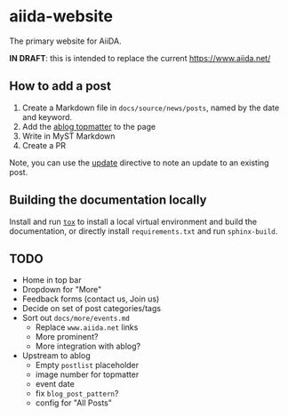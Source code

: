 # aiida-website

The primary website for AiiDA.

**IN DRAFT**: this is intended to replace the current <https://www.aiida.net/>

## How to add a post

1. Create a Markdown file in `docs/source/news/posts`, named by the date and keyword.
2. Add the [ablog topmatter](https://ablog.readthedocs.io/en/latest/manual/markdown/) to the page
3. Write in MyST Markdown
4. Create a PR

Note, you can use the [update](https://ablog.readthedocs.io/en/latest/manual/posting-and-listing/#directive-update) directive to note an update to an existing post.

## Building the documentation locally

Install and run [`tox`](https://tox.wiki/en/latest/) to install a local virtual environment and build the documentation,
or directly install `requirements.txt` and run `sphinx-build`.

## TODO

- Home in top bar
- Dropdown for "More"
- Feedback forms (contact us, Join us)
- Decide on set of post categories/tags
- Sort out `docs/more/events.md`
  - Replace `www.aiida.net` links
  - More prominent?
  - More integration with ablog?
- Upstream to ablog
  - Empty `postlist` placeholder
  - image number for topmatter
  - event date
  - fix `blog_post_pattern`?
  - config for "All Posts"

